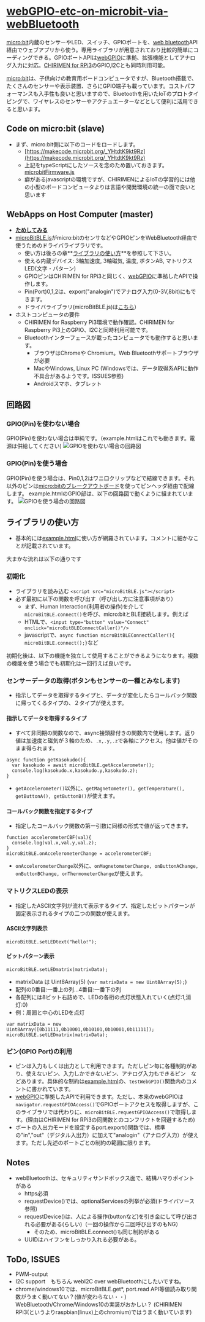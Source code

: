 # [webGPIO-etc-on-microbit-via-webBluetooth](http://chirimen.org/webGPIO-etc-on-microbit-via-webBluetooth/) #
 [micro:bit](https://ja.wikipedia.org/wiki/BBC_Micro:bit)内蔵のセンサーやLED、スイッチ、GPIOポートを、[web bluetooth](https://webbluetoothcg.github.io/web-bluetooth/)API経由でウェブアプリから使う。専用ライブラリが用意されており比較的簡単にコーディングできる。GPIOポートAPIは[webGPIO](https://rawgit.com/browserobo/WebGPIO/master/index.html)に準拠、拡張機能としてアナログ入力に対応。[CHIRIMEN for RPi3](https://chirimen.org/chirimen-raspi3/)のGPIO,I2Cとも同時利用可能。

[micro:bit](https://ja.wikipedia.org/wiki/BBC_Micro:bit)は、子供向けの教育用ボードコンピュータですが、Bluetooth搭載で、たくさんのセンサーや表示装置、さらにGPIO端子も載っています。コストパフォーマンスも入手性も良いと思いますので、Bluetoothを用いたIoTのプロトタイピングで、ワイヤレスのセンサーやアクチュエーターなどとして便利に活用できると思います。

## Code on micro:bit (slave) ##
* まず、micro:bit側に以下のコードをロードします。
  * [https://makecode.microbit.org/_YHtdtK9kt9Rz](https://makecode.microbit.org/_YHtdtK9kt9Rz)
  * 上記をtypeScriptにしたソースを念のため置いておきます。[microbitFirmware.js](microbitFirmware.js)
  * 癖があるjavascriptの環境ですが、CHIRIMENによるIoTの学習的には他の小型のボードコンピュータよりは言語や開発環境の統一の面で良いと思います

## WebApps on Host Computer (master) ##
* **[ためしてみる](https://chirimen.org/webGPIO-etc-on-microbit-via-webBluetooth/example.html)**
* [microBitBLE.js](microBitBLE.js)がmicro:bitのセンサなどやGPIOピンをWebBluetooth経由で使うためのドライバライブラリです。
  * 使い方は後ろの章**[ライブラリの使い方](#ライブラリの使い方)**を参照して下さい。
  * 使える内蔵デバイス: 3軸加速度, 3軸磁気, 温度, ボタンAB, マトリクスLED(文字・パターン)
  * GPIOピンはCHIRIMEN for RPi3と同じく、[webGPIO](https://rawgit.com/browserobo/WebGPIO/master/index.html)に準拠したAPIで操作します。
  * Pin(Port)0,1,2は、export("analogin")でアナログ入力(0-3V,8bit)にもできます。
  * ドライバライブラリ(microBitBLE.js)は[こちら](https://github.com/chirimen-oh/webGPIO-etc-on-microbit-via-webBluetooth/blob/master/microBitBLE.js)）
* ホストコンピュータの要件
  * CHIRIMEN for Raspberry Pi3環境で動作確認。CHIRIMEN for Raspberry Pi3上のGPIO、I2Cと同時利用可能です。
  * Bluetoothインターフェースが載ったコンピュータでも動作すると思います。
    * ブラウザはChromeや Chromium。Web Bluetoothサポートブラウザが必要
    * MacやWindows, Linux PC (Windowsでは、データ取得系APIに動作不具合があるようです。ISSUES参照)
    * Androidスマホ、タブレット

## 回路図 ##
### GPIO(Pin)を使わない場合 ###
GPIO(Pin)を使わない場合は単純です。（example.htmlはこれでも動きます。電源は供給してください)
![GPIOを使わない場合の回路図](imgs/micro_bit.png)

### GPIO(Pin)を使う場合 ###
GPIO(Pin)を使う場合は、Pin0,1,2はワニ口クリップなどで結線できます。それ以外のピンは[micro:bitのブレークアウトボード](https://www.google.com/search?q=micro:bit+breakout&tbm=isch)を使ってピンヘッダ経由で配線します。
example.htmlのGPIO部は、以下の回路図で動くように組まれています。
![GPIOを使う場合の回路図](imgs/micro_bit_gpio.png)

## ライブラリの使い方 ##
  * 基本的には[example.html](https://github.com/chirimen-oh/webGPIO-etc-on-microbit-via-webBluetooth/blob/master/example.html)に使い方が網羅されています。コメントに細かなことが記載されています。
  
大まかな流れは以下の通りです
### 初期化 ###
  * ライブラリを読み込む ```<script src="microBitBLE.js"></script>```
  * 必ず最初に以下の関数を呼び出す（呼び出し方に注意事項があり）
    * まず、Human Interaction(利用者の操作)を介して```microBitBLE.connect()```を呼び、micro:bitとBLE接続します。例えば
    * HTMLで、```<input type="button" value="Connect" onclick="microBitBLEConnectCaller()"/>```
    * javascriptで、```async function microBitBLEConnectCaller(){ microBitBLE.connect();}```など

初期化後は、以下の機能を独立して使用することができるようになります。複数の機能を使う場合でも初期化は一回行えば良いです。

### センサーデータの取得(ボタンもセンサーの一種とみなします) ###
  * 指示してデータを取得するタイプと、データが変化したらコールバック関数に帰ってくるタイプの、２タイプが使えます。
  
#### 指示してデータを取得するタイプ ####
  * すべて非同期の関数なので、async接頭辞付きの関数内で使用します。返り値は加速度と磁気が３軸のため、```.x,.y,.z```で各軸にアクセス。他は値がそのまま得られます。
```
async function getKasokudo(){
  var kasokudo = await microBitBLE.getAccelerometer();
  console.log(kasokudo.x,kasokudo.y,kasokudo.z);
}
```
  * ```getAccelerometer()```以外に、```getMagnetometer(), getTemperature(), getButtonA(), getButtonB()```が使えます。
  
#### コールバック関数を指定するタイプ ####
  * 指定したコールバック関数の第一引数に同様の形式で値が返ってきます。
```
function accelerometerCBF(val){
  console.log(val.x,val.y,val.z);
}
microBitBLE.onAccelerometerChange = accelerometerCBF;
```
  * ```onAccelerometerChange```以外に、```onMagnetometerChange, onButtonAChange, onButtonBChange, onThermometerChange```が使えます。

### マトリクスLEDの表示 ###
  * 指定したASCII文字列が流れて表示するタイプ、指定したビットパターンが固定表示されるタイプの二つの関数が使えます。
  
#### ASCII文字列表示 ####
```microBitBLE.setLEDtext("hello!");```

#### ビットパターン表示 ####
```microBitBLE.setLEDmatrix(matrixData);```
  * matrixData は Uint8Array(5) (```var matrixData = new Uint8Array(5);```)
  * 配列の0番目:一番上の列...4番目:一番下の列
  * 各配列には8ビット右詰めで、LEDの各桁の点灯状態入れていく(点灯:1,消灯:0)
  * 例：周囲と中心のLEDを点灯
```
var matrixData = new Uint8Array([0b11111,0b10001,0b10101,0b10001,0b11111]);
microBitBLE.setLEDmatrix(matrixData);
``` 

### ピン(GPIO Port)の利用 ###
  * ピンは入力もしくは出力として利用できます。ただしピン毎に各種制約があり、使えないピン、入力しかできないピン、アナログ入力もできるピン　などあります。具体的な制約は[example.html](https://github.com/chirimen-oh/webGPIO-etc-on-microbit-via-webBluetooth/blob/master/example.html)の、```testWebGPIO()```関数内のコメントに書かれています。
  * [webGPIO](https://rawgit.com/browserobo/WebGPIO/master/index.html)に準拠したAPIで利用できます。ただし、本来のwebGPIOは```navigator.requestGPIOAccess()```でGPIOポートアクセスを取得しますが、このライブラリでは代わりに、```microBitBLE.requestGPIOAccess()```で取得します。(理由はCHIRIMEN for RPi3の同関数とのコンフリクトを回避するため)
  * ポートの入出力モードを設定するport.export()関数では、標準の"in","out"（デジタル入出力）に加えて"analogin"（アナログ入力）が使えます。ただし先述のポートごとの制約の範囲に限ります。

## Notes ##
* webBluetoothは、セキュリティサンドボックス面で、結構ハマりポイントがある
  * https必須
  * requestDevice()では、optionalServicesの列挙が必須(ドライバソース参照)
  * requestDevice()は、人による操作(buttonなど)を引き金にして呼び出される必要がある(らしい)（一回の操作から二回呼び出すのもNG）
    * そのため、microBitBLE.connect()も同じ制約がある
  * UUIDはハイフンをしっかり入れる必要がある。

## ToDo, ISSUES ##
* PWM-output
* I2C support　もちろん webI2C over webBluetoothにしたいですね。
* chrome/windows10では、microBitBLE.get*, port.read API等値読み取り関数がうまく動いてない？(値が変わらない・・) WebBluetooth/Chrome/Windows10の実装がおかしい？ (CHIRIMEN RPi3(というよりraspbian(linux)上のchromium)ではうまく動いています)
